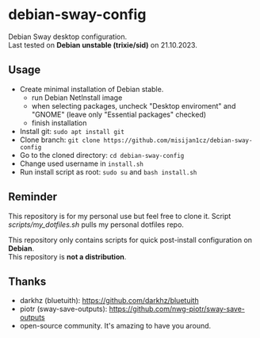 # debian-sway-config

Debian Sway desktop configuration.   
Last tested on **Debian unstable (trixie/sid)** on 21.10.2023.

## Usage

- Create minimal installation of Debian stable.
  - run Debian NetInstall image
  - when selecting packages, uncheck "Desktop enviroment" and "GNOME" (leave only "Essential packages" checked)
  - finish installation
- Install git: `sudo apt install git`
- Clone branch: `git clone https://github.com/misijan1cz/debian-sway-config`
- Go to the cloned directory: `cd debian-sway-config`
- Change used username in `install.sh`
- Run install script as root: `sudo su` and `bash install.sh`

## Reminder

This repository is for my personal use but feel free to clone it.
Script *scripts/my_dotfiles.sh* pulls my personal dotfiles repo.
  

This repository only contains scripts for quick post-install configuration on **Debian**.   
This repository is **not a distribution**.

## Thanks

- darkhz (bluetuith): https://github.com/darkhz/bluetuith
- piotr (sway-save-outputs): https://github.com/nwg-piotr/sway-save-outputs
- open-source community. It's amazing to have you around.
